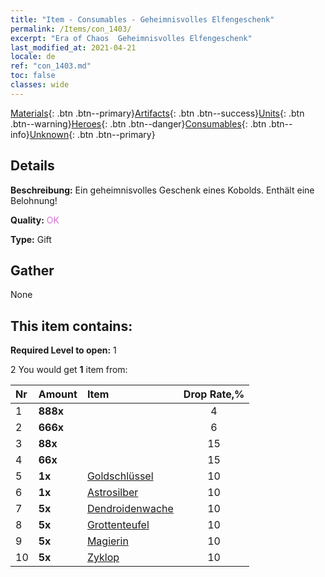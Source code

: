 ```yaml
---
title: "Item - Consumables - Geheimnisvolles Elfengeschenk"
permalink: /Items/con_1403/
excerpt: "Era of Chaos  Geheimnisvolles Elfengeschenk"
last_modified_at: 2021-04-21
locale: de
ref: "con_1403.md"
toc: false
classes: wide
---
```

 [Materials](/de/Items/){: .btn .btn--primary}[Artifacts](/de/Items/Artifacts/){: .btn .btn--success}[Units](/de/Items/Units/){: .btn .btn--warning}[Heroes](/de/Items/Heroes/){: .btn .btn--danger}[Consumables](/de/Items/Consumables/){: .btn .btn--info}[Unknown](/de/Items/Unknown/){: .btn .btn--primary}

## Details
 **Beschreibung:** Ein geheimnisvolles Geschenk eines Kobolds. Enthält eine Belohnung!

 **Quality:** <span style="color: #DA70D6">OK</span>

 **Type:** Gift

## Gather

  None

## This item contains:

 **Required Level to open:** 1

 2 You would get **1** item  from:

  | Nr | Amount |     Item    | Drop Rate,% |
  |:---|:-------|:------------|:---------:|
  | 1 |  **888x** | <i class="fas fa-gem"/> | 4 | 
  | 2 |  **666x** | <i class="fas fa-gem"/> | 6 | 
  | 3 |  **88x** | <i class="fas fa-gem"/> | 15 | 
  | 4 |  **66x** | <i class="fas fa-gem"/> | 15 | 
  | 5 |  **1x** | [Goldschlüssel](/de/Items/con_783/) | 10 | 
  | 6 |  **1x** | [Astrosilber](/de/Items/con_969/) | 10 | 
  | 7 |  **5x** | [Dendroidenwache](/de/Items/unt_203/) | 10 | 
  | 8 |  **5x** | [Grottenteufel](/de/Items/unt_230/) | 10 | 
  | 9 |  **5x** | [Magierin](/de/Items/unt_238/) | 10 | 
  | 10 |  **5x** | [Zyklop](/de/Items/unt_222/) | 10 | 
